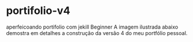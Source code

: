 # portifolio-v4
aperfeicoando portifolio com jekill Beginner
A imagem ilustrada abaixo demostra em detalhes a construção da versão 4 do meu portfólio pessoal.
